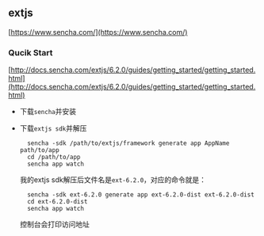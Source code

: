 ## extjs ##
[https://www.sencha.com/](https://www.sencha.com/)

### Qucik Start ###
[http://docs.sencha.com/extjs/6.2.0/guides/getting_started/getting_started.html](http://docs.sencha.com/extjs/6.2.0/guides/getting_started/getting_started.html)

- 下载```sencha```并安装


- 下载```extjs sdk```并解压

		sencha -sdk /path/to/extjs/framework generate app AppName path/to/app
		cd /path/to/app
		sencha app watch

	我的extjs sdk解压后文件名是```ext-6.2.0```，对应的命令就是：

		sencha -sdk ext-6.2.0 generate app ext-6.2.0-dist ext-6.2.0-dist
		cd ext-6.2.0-dist
		sencha app watch
	控制台会打印访问地址

